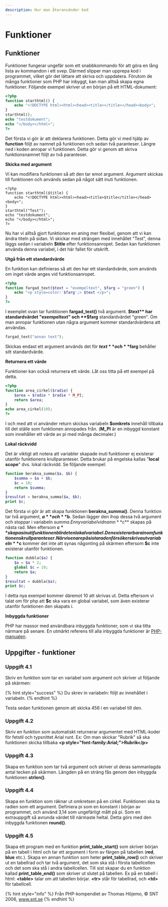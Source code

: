 ```yaml
---
description: Hur man återanvänder kod
---
```


# Funktioner

## Funktioner

Funktioner fungerar ungefär som ett snabbkommando för att göra en lång lista av kommandon i ett svep. Därmed slipper man upprepa kod i programmet, vilket gör det lättare att skriva och uppdatera. Förutom de många funktioner som PHP har inbyggt, kan man alltså skapa egna funktioner. Följande exempel skriver ut en början på ett HTML-dokument:

```php
<?php
function starthtml() {
    echo "<!DOCTYPE html><html><head><title></title></head><body>";
}
starthtml();
echo "testdokument";
echo "</body></html>";
?>
```

Det första vi gör är att deklarera funktionen. Detta gör vi med hjälp av **function** följt av namnet på funktionen och sedan två paranteser. Längre ned i koden anropar vi funktionen. Detta gör vi genom att skriva funktionsnamnet följt av två paranteser.

**Skicka med argument**

Vi kan modifiera funktionen så att den tar emot argument. Argument skickas till funktionen och används sedan på något sätt inuti funktionen.

```text
<?php
function starthtml($title) {
    echo "<!DOCTYPE html><html><head><title>$title</title></head><body>";
}
starthtml("Test");
echo "testdokument";
echo "</body></html>";
?>
```

Nu har vi alltså gjort funktionen en aning mer flexibel, genom att vi kan ändra titeln på sidan. Vi skickar med strängen med innehållet "Test", denna läggs sedan i variabeln **$title** efter funktionsanropet. Sedan kan funktionen använda denna variabel, i det här fallet för utskrift.

**Utgå från ett standardvärde**

En funktion kan definieras så att den har ett standardvärde, som används om inget värde anges vid funktionsanropet.

```php
<?php
function fargad_text($text = "exempeltext", $farg = "green") {
    echo "<p style=color:'$farg';> $text </p>";
}
?>
```

I exemplet ovan tar funktionen **fargad\_text\(\)** två argument. **$text** har standardvärdet "exempeltext" och **$farg** standardvärdet "green". Om man anropar funktionen utan några argument kommer standardvärdena att användas.

```php
fargad_text("annan text");
```

Skickas endast ett argument används det för **$text** och **$farg** behåller sitt standardvärde.

**Returnera ett värde**

Funktioner kan också returnera ett värde. Låt oss titta på ett exempel på detta.

```php
<?php
function area_cirkel($radie) {
    $area = $radie * $radie * M_PI;
    return $area;
}
echo area_cirkel(10);
?>
```

I och med att vi använder return skickas variabeln **$omkrets** innehåll tillbaka till det ställe som funktionen anropades från. \(**M\_PI** är en inbyggd konstant som innehåller ett värde av pi med många decimaler.\)

**Lokal räckvidd**

Det är viktigt att notera att variabler skapade inuti funktioner ej existerar utanför funktionens krullparanteser. Detta brukar på engelska kallas "**local scope**" dvs. lokal räckvidd. Se följande exempel:

```php
function berakna_summa($a, $b) {
    $summa = $a + $b;
    $c = 10;
    return $summa;
}
$resultat = berakna_summa($a, $b);
print $c;
```

Det första vi gör är att skapa funktionen **berakna\_summa\(\)**. Denna funktion tar två argument, **$a** och **$b**. Sedan lägger den ihop dessa två argument och stoppar i variabeln $summa. En ny variabel vid namn **$c** skapas på nästa rad. Men eftersom **$c** skapas inuti funktionen blir det en lokal variabel. Den existerar bara inom funktionens krullparanteser. När vi senare på sista raden försöker skriva ut variabeln **$c** kommer det inte att synas någonting på skärmen eftersom **$c** inte existerar utanför funktionen.

```php
function dubbla($a) {
    $a = $a * 2;
    global $c = 10;
    return $a;
}
$resultat = dubbla($a);
print $c;
```

I detta nya exempel kommer däremot 10 att skrivas ut. Detta eftersom vi talat om för php att **$c** ska vara en global variabel, som även existerar utanför funktionen den skapats i.

**Inbyggda funktioner**

PHP har massor med användbara inbyggda funktioner, som vi ska titta närmare på senare. En utmärkt referens till alla inbyggda funktioner är [PHP-manualen](http://php.net/manual).

## Uppgifter - funktioner

### **Uppgift 4.1**

Skriv en funktion som tar en variabel som argument och skriver ut följande på skärmen:

{% hint style="success" %}
Du skrev in variabeln: följt av innehållet i variabeln.
{% endhint %}

Testa sedan funktionen genom att skicka 456 i en variabel till den.

### **Uppgift 4.2**

Skriv en funktion som automatiskt returnerar argumentet med HTML-koder för fetstil och typsnittet Arial runt. Ex: Om man skickar "Rubrik" så ska funktionen skicka tillbaka **&lt;p style="font-family:Arial;"&gt;Rubrik&lt;/p&gt;**

### **Uppgift 4.3**

Skapa en funktion som tar två argument och skriver ut deras sammanlagda antal tecken på skärmen. Längden på en sträng fås genom den inbyggda funktionen **strlen\(\)**.

### **Uppgift 4.4**

Skapa en funktion som räknar ut omkretsen på en cirkel. Funktionen ska ta radien som ett argument. Definiera pi som en konstant i början av programmet, och använd 3,14 som ungefärligt mått på pi. Som en extrauppgift så avrunda värdet till närmaste heltal. Detta görs med den inbyggda funktionen **round\(\)**.

### **Uppgift 4.5**

Skapa ett program med en funktion **print\_table\_start\(\)** som skriver början på en tabell i html och tar ett argument i form av färgen på tabellen \(**red**, **blue** etc.\). Skapa en annan funktion som heter **print\_table\_row\(\)** och skriver ut en tabellrad och tar två argument, det som ska stå i första tabellcellen och det som ska stå i andra tabellcellen. Till sist skapar du en funktion kallad **print\_table\_end\(\)** som skriver ut slutet på tabellen. Ex på en tabell i html: **&lt;table&gt;** talar om att tabellen börjar. **&lt;tr&gt;** står för tabellrad, och **&lt;td&gt;** för tabellcell.

{% hint style="info" %}
Från PHP-kompendiet av Thomas Höjemo, © SNT 2006, www.snt.se
{% endhint %}


